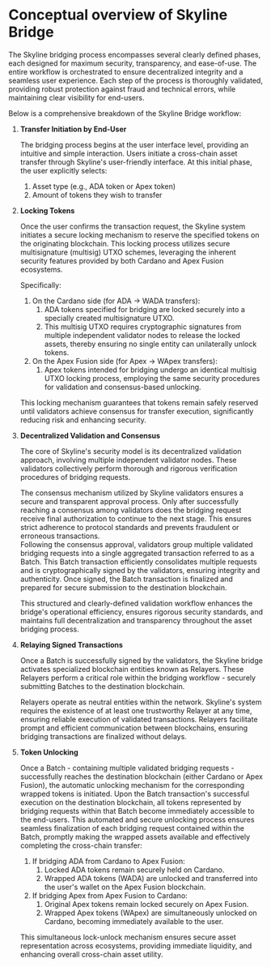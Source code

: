 # Conceptual overview of Skyline Bridge

The Skyline bridging process encompasses several clearly defined phases, each designed for maximum security, transparency, and ease-of-use. The entire workflow is orchestrated to ensure decentralized integrity and a seamless user experience. Each step of the process is thoroughly validated, providing robust protection against fraud and technical errors, while maintaining clear visibility for end-users.

Below is a comprehensive breakdown of the Skyline Bridge workflow:

1.  **Transfer Initiation by End-User** &#x20;

    The bridging process begins at the user interface level, providing an intuitive and simple interaction. Users initiate a cross-chain asset transfer through Skyline's user-friendly interface. At this initial phase, the user explicitly selects:

    1. Asset type (e.g., ADA token or Apex token)
    2. Amount of tokens they wish to transfer
2.  **Locking Tokens**

    Once the user confirms the transaction request, the Skyline system initiates a secure locking mechanism to reserve the specified tokens on the originating blockchain. This locking process utilizes secure multisignature (multisig) UTXO schemes, leveraging the inherent security features provided by both Cardano and Apex Fusion ecosystems.

    Specifically:

    1. On the Cardano side (for ADA → WADA transfers):
       1. ADA tokens specified for bridging are locked securely into a specially created multisignature UTXO.
       2. This multisig UTXO requires cryptographic signatures from multiple independent validator nodes to release the locked assets, thereby ensuring no single entity can unilaterally unlock tokens.
    2. On the Apex Fusion side (for Apex → WApex transfers):
       1. Apex tokens intended for bridging undergo an identical multisig UTXO locking process, employing the same security procedures for validation and consensus-based unlocking.

    This locking mechanism guarantees that tokens remain safely reserved until validators achieve consensus for transfer execution, significantly reducing risk and enhancing security.
3.  **Decentralized Validation and Consensus**

    The core of Skyline's security model is its decentralized validation approach, involving multiple independent validator nodes. These validators collectively perform thorough and rigorous verification procedures of bridging requests.

    The consensus mechanism utilized by Skyline validators ensures a secure and transparent approval process. Only after successfully reaching a consensus among validators does the bridging request receive final authorization to continue to the next stage. This ensures strict adherence to protocol standards and prevents fraudulent or erroneous transactions.    \
    Following the consensus approval, validators group multiple validated bridging requests into a single aggregated transaction referred to as a Batch. This Batch transaction efficiently consolidates multiple requests and is cryptographically signed by the validators, ensuring integrity and authenticity. Once signed, the Batch transaction is finalized and prepared for secure submission to the destination blockchain.

    This structured and clearly-defined validation workflow enhances the bridge's operational efficiency, ensures rigorous security standards, and maintains full decentralization and transparency throughout the asset bridging process.
4.  **Relaying Signed Transactions**

    Once a Batch is successfully signed by the validators, the Skyline bridge activates specialized blockchain entities known as Relayers. These Relayers perform a critical role within the bridging workflow - securely submitting Batches to the destination blockchain.

    Relayers operate as neutral entities within the network. Skyline's system requires the existence of at least one trustworthy Relayer at any time, ensuring reliable execution of validated transactions. Relayers facilitate prompt and efficient communication between blockchains, ensuring bridging transactions are finalized without delays.
5.  **Token Unlocking**

    Once a Batch - containing multiple validated bridging requests - successfully reaches the destination blockchain (either Cardano or Apex Fusion), the automatic unlocking mechanism for the corresponding wrapped tokens is initiated. Upon the Batch transaction's successful execution on the destination blockchain, all tokens represented by bridging requests within that Batch become immediately accessible to the end-users. This automated and secure unlocking process ensures seamless finalization of each bridging request contained within the Batch, promptly making the wrapped assets available and effectively completing the cross-chain transfer:

    1. If bridging ADA from Cardano to Apex Fusion:
       1. Locked ADA tokens remain securely held on Cardano.
       2. Wrapped ADA tokens (WADA) are unlocked and transferred into the user's wallet on the Apex Fusion blockchain.
    2. If bridging Apex from Apex Fusion to Cardano:
       1. Original Apex tokens remain locked securely on Apex Fusion.
       2. Wrapped Apex tokens (WApex) are simultaneously unlocked on Cardano, becoming immediately available to the user.

    This simultaneous lock-unlock mechanism ensures secure asset representation across ecosystems, providing immediate liquidity, and enhancing overall cross-chain asset utility.

